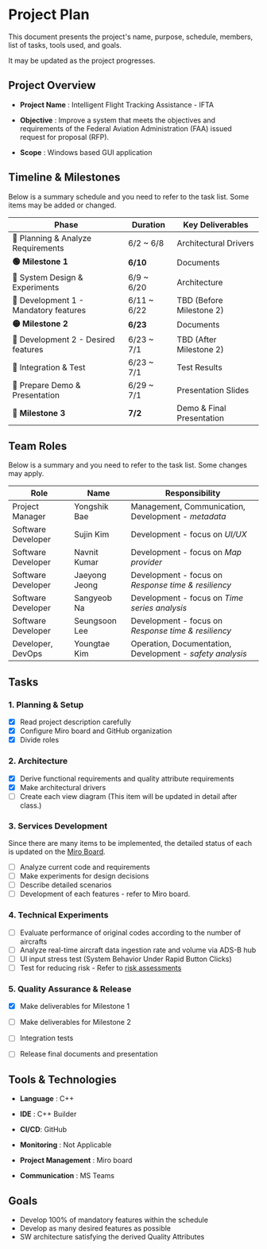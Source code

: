 # Project Plan

This document presents the project's name, purpose, schedule, members, list of tasks, tools used, and goals.

It may be updated as the project progresses.

## Project Overview

- **Project Name** : Intelligent Flight Tracking Assistance - IFTA

- **Objective** : Improve a system that meets the objectives and requirements of the Federal Aviation Administration (FAA) issued request for proposal (RFP).

- **Scope** : Windows based GUI application



## Timeline & Milestones

Below is a summary schedule and you need to refer to the task list. Some items may be added or changed.

| **Phase**                            | **Duration** | **Key Deliverables**      |
| ------------------------------------ | ------------ | ------------------------- |
| 🔹 Planning & Analyze Requirements    | 6/2 ~ 6/8    | Architectural Drivers     |
| **🟢 Milestone 1**                    | **6/10**     | Documents                 |
| 🔹 System Design & Experiments        | 6/9 ~ 6/20   | Architecture              |
| 🔹 Development 1 - Mandatory features | 6/11 ~ 6/22  | TBD (Before Milestone 2)  |
| **🟡 Milestone 2**                    | **6/23**     | Documents                 |
| 🔹 Development 2 - Desired features   | 6/23 ~ 7/1   | TBD (After Milestone 2)   |
| 🔹 Integration & Test                 | 6/23 ~ 7/1   | Test Results              |
| 🔹 Prepare Demo & Presentation        | 6/29 ~ 7/1   | Presentation Slides       |
| **🎯 Milestone 3**                    | **7/2**      | Demo & Final Presentation |

<!-- ![Project Plan](../image/plan.png) -->

## Team Roles

Below is a summary and you need to refer to the task list. Some changes may apply.

| Role               | Name          | Responsibility                                            |
| ------------------ | ------------- | --------------------------------------------------------- |
| Project Manager    | Yongshik Bae  | Management, Communication, Development - *metadata*       |
| Software Developer | Sujin Kim     | Development - focus on *UI/UX*                            |
| Software Developer | Navnit Kumar  | Development - focus on *Map provider*                     |
| Software Developer | Jaeyong Jeong | Development - focus on *Response time & resiliency*       |
| Software Developer | Sangyeob Na   | Development - focus on *Time series analysis*             |
| Software Developer | Seungsoon Lee | Development - focus on *Response time & resiliency*       |
| Developer, DevOps  | Youngtae Kim  | Operation, Documentation, Development - *safety analysis* |



## Tasks

### 1. Planning & Setup

- [x] Read project description carefully
- [x] Configure Miro board and GitHub organization
- [x] Divide roles

### 2. Architecture

- [x] Derive functional requirements and quality attribute requirements
- [x] Make architectural drivers
- [ ] Create each view diagram (This item will be updated in detail after class.)

### 3. Services Development

Since there are many items to be implemented, the detailed status of each is updated on the [Miro Board](https://miro.com/app/board/uXjVIuV4obA=/?moveToWidget=3458764631066687663&cot=14).

- [ ] Analyze current code and requirements
- [ ] Make experiments for design decisions
- [ ] Describe detailed scenarios
- [ ] Development of each features - refer to Miro board.

### 4. Technical Experiments

- [ ] Evaluate performance of original codes according to the number of aircrafts
- [ ] Analyze real-time aircraft data ingestion rate and volume via ADS-B hub
- [ ] UI input stress test (System Behavior Under Rapid Button Clicks)
- [ ] Test for reducing risk - Refer to [risk assessments](./3-RiskAssessment.md)

### 5. Quality Assurance & Release

- [x] Make deliverables for Milestone 1
- [ ] Make deliverables for Milestone 2
- [ ] Integration tests
- [ ] Release final documents and presentation



## Tools & Technologies

- **Language** : C++
- **IDE** : C++ Builder

- **CI/CD**: GitHub

- **Monitoring** : Not Applicable  

- **Project Management** : Miro board

- **Communication** : MS Teams 



## Goals

- Develop 100% of mandatory features within the schedule
- Develop as many desired features as possible
- SW architecture satisfying the derived Quality Attributes
